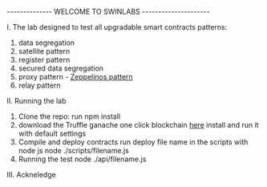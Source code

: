 -------------- WELCOME TO SWINLABS ---------------------

I. The lab designed to test all upgradable smart contracts patterns:

1. data segregation 
2. satellite pattern
3. register pattern
4. secured data segregation
5. proxy pattern - [Zeppelinos pattern](https://blog.zeppelinos.org/proxy-patterns/)
6. relay pattern


II. Running the lab
1. Clone the repo:
    run npm install
2. download the Truffle ganache one click blockchain [here](https://truffleframework.com/ganache)
    install and run it with default settings
3. Compile and deploy contracts
    run deploy file name in the scripts with node js
        node ./scripts/filename.js
4. Running the test
    node ./api/filename.js

III. Ackneledge

